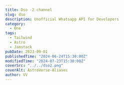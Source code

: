 ```yaml
---
title: Dso -2 channel
slug: dso
description: Unofficial Whatsapp API for Developers
category:
  - One
tags:
  - Tailwind
  - Astro
  - Jamstack
pubDate: 2023-09-01
publishedTime: "2024-06-24T15:30:00Z"
modifiedTime: "2024-07-23T15:30:00Z"
coverSrc: "../../dso2.png"
coverAlt: AstroVerse-Aliases
author: VV
---
```

